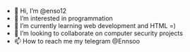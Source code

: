 - 👋 Hi, I’m @enso12
- 👀 I’m interested in programmation
- 🌱 I’m currently learning web development and HTML =)
- 💞️ I’m looking to collaborate on computer security projects
- 📫 How to reach me my telegram @Ennsoo

<!---
enso12/enso12 is a ✨ special ✨ repository because its `README.md` (this file) appears on your GitHub profile.
You can click the Preview link to take a look at your changes.
--->
